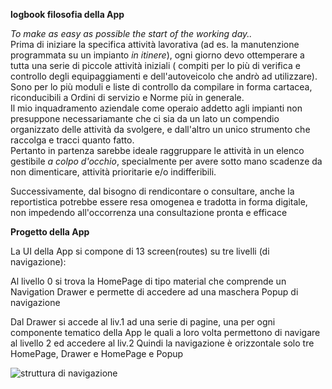 **logbook filosofia della App**

*To make as easy as possible the start of the working day..*\
Prima di iniziare la specifica attività lavorativa (ad es. la
manutenzione programmata su un impianto *in itinere*), ogni giorno devo
ottemperare a tutta una serie di piccole attività iniziali ( compiti per
lo più di verifica e controllo degli equipaggiamenti e dell\'autoveicolo
che andrò ad utilizzare).\
Sono per lo più moduli e liste di controllo da compilare in forma
cartacea, riconducibili a Ordini di servizio e Norme più in generale.\
Il mio inquadramento aziendale come operaio addetto agli impianti non
presuppone necessariamante che ci sia da un lato un compendio
organizzato delle attività da svolgere, e dall\'altro un unico strumento
che raccolga e tracci quanto fatto.\
Pertanto in partenza sarebbe ideale raggruppare le attività in un elenco
gestibile *a colpo d\'occhio*, specialmente per avere sotto mano
scadenze da non dimenticare, attività prioritarie e/o indifferibili.

Successivamente, dal bisogno di rendicontare o consultare, anche la
reportistica potrebbe essere resa omogenea e tradotta in forma digitale,
non impedendo all\'occorrenza una consultazione pronta e efficace

**Progetto della App**

La UI della App si compone di 13 screen(routes) su tre livelli (di
navigazione):

Al livello 0 si trova la HomePage di tipo material che comprende un
Navigation Drawer e permette di accedere ad una maschera Popup di
navigazione

Dal Drawer si accede al liv.1 ad una serie di pagine, una per ogni
componente tematico della App le quali a loro volta permettono di
navigare al livello 2 ed accedere al liv.2 Quindi la navigazione è
orizzontale solo tre HomePage, Drawer e HomePage e Popup

![struttura di navigazione](C:\Users\campus.uniurb.it\Desktop\StrutturaNavigazione.png)
